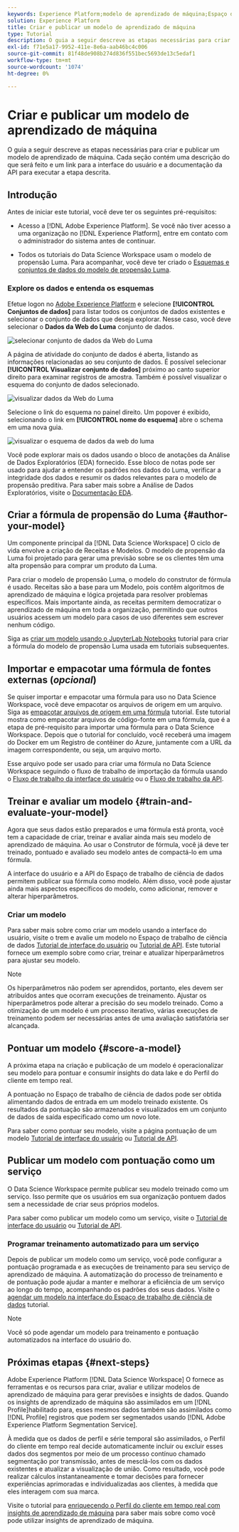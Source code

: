 ```yaml
---
keywords: Experience Platform;modelo de aprendizado de máquina;Espaço de trabalho de ciência de dados;tópicos populares;criar e publicar um modelo
solution: Experience Platform
title: Criar e publicar um modelo de aprendizado de máquina
type: Tutorial
description: O guia a seguir descreve as etapas necessárias para criar e publicar um modelo de aprendizado de máquina.
exl-id: f71e5a17-9952-411e-8e6a-aab46bc4c006
source-git-commit: 81f48de908b274d836f551bec5693de13c5edaf1
workflow-type: tm+mt
source-wordcount: '1074'
ht-degree: 0%

---
```



# Criar e publicar um modelo de aprendizado de máquina

O guia a seguir descreve as etapas necessárias para criar e publicar um modelo de aprendizado de máquina. Cada seção contém uma descrição do que será feito e um link para a interface do usuário e a documentação da API para executar a etapa descrita.

## Introdução

Antes de iniciar este tutorial, você deve ter os seguintes pré-requisitos:

- Acesso a [!DNL Adobe Experience Platform]. Se você não tiver acesso a uma organização no [!DNL Experience Platform], entre em contato com o administrador do sistema antes de continuar.

- Todos os tutoriais do Data Science Workspace usam o modelo de propensão Luma. Para acompanhar, você deve ter criado o [Esquemas e conjuntos de dados do modelo de propensão Luma](./create-luma-data.md).

### Explore os dados e entenda os esquemas

Efetue logon no [Adobe Experience Platform](https://platform.adobe.com/) e selecione **[!UICONTROL Conjuntos de dados]** para listar todos os conjuntos de dados existentes e selecionar o conjunto de dados que deseja explorar. Nesse caso, você deve selecionar o **Dados da Web do Luma** conjunto de dados.

![selecionar conjunto de dados da Web do Luma](../images/models-recipes/model-walkthrough/luma-dataset.png)

A página de atividade do conjunto de dados é aberta, listando as informações relacionadas ao seu conjunto de dados. É possível selecionar **[!UICONTROL Visualizar conjunto de dados]** próximo ao canto superior direito para examinar registros de amostra. Também é possível visualizar o esquema do conjunto de dados selecionado.

![visualizar dados da Web do Luma](../images/models-recipes/model-walkthrough/preview-dataset.png)

Selecione o link do esquema no painel direito. Um popover é exibido, selecionando o link em **[!UICONTROL nome do esquema]** abre o schema em uma nova guia.

![visualizar o esquema de dados da web do luma](../images/models-recipes/model-walkthrough/preview-schema.png)

Você pode explorar mais os dados usando o bloco de anotações da Análise de Dados Exploratórios (EDA) fornecido. Esse bloco de notas pode ser usado para ajudar a entender os padrões nos dados do Luma, verificar a integridade dos dados e resumir os dados relevantes para o modelo de propensão preditiva. Para saber mais sobre a Análise de Dados Exploratórios, visite o [Documentação EDA](../jupyterlab/eda-notebook.md).

## Criar a fórmula de propensão do Luma {#author-your-model}

Um componente principal da [!DNL Data Science Workspace] O ciclo de vida envolve a criação de Receitas e Modelos. O modelo de propensão da Luma foi projetado para gerar uma previsão sobre se os clientes têm uma alta propensão para comprar um produto da Luma.

Para criar o modelo de propensão Luma, o modelo do construtor de fórmula é usado. Receitas são a base para um Modelo, pois contêm algoritmos de aprendizado de máquina e lógica projetada para resolver problemas específicos. Mais importante ainda, as receitas permitem democratizar o aprendizado de máquina em toda a organização, permitindo que outros usuários acessem um modelo para casos de uso diferentes sem escrever nenhum código.

Siga as [criar um modelo usando o JupyterLab Notebooks](../jupyterlab/create-a-model.md) tutorial para criar a fórmula do modelo de propensão Luma usada em tutoriais subsequentes.

## Importar e empacotar uma fórmula de fontes externas (*opcional*)

Se quiser importar e empacotar uma fórmula para uso no Data Science Workspace, você deve empacotar os arquivos de origem em um arquivo. Siga as [empacotar arquivos de origem em uma fórmula](./package-source-files-recipe.md) tutorial. Este tutorial mostra como empacotar arquivos de código-fonte em uma fórmula, que é a etapa de pré-requisito para importar uma fórmula para o Data Science Workspace. Depois que o tutorial for concluído, você receberá uma imagem do Docker em um Registro de contêiner do Azure, juntamente com a URL da imagem correspondente, ou seja, um arquivo morto.

Esse arquivo pode ser usado para criar uma fórmula no Data Science Workspace seguindo o fluxo de trabalho de importação da fórmula usando o [Fluxo de trabalho da interface do usuário](./import-packaged-recipe-ui.md) ou o [Fluxo de trabalho da API](./import-packaged-recipe-api.md).

## Treinar e avaliar um modelo {#train-and-evaluate-your-model}

Agora que seus dados estão preparados e uma fórmula está pronta, você tem a capacidade de criar, treinar e avaliar ainda mais seu modelo de aprendizado de máquina. Ao usar o Construtor de fórmula, você já deve ter treinado, pontuado e avaliado seu modelo antes de compactá-lo em uma fórmula.

A interface do usuário e a API do Espaço de trabalho de ciência de dados permitem publicar sua fórmula como modelo. Além disso, você pode ajustar ainda mais aspectos específicos do modelo, como adicionar, remover e alterar hiperparâmetros.

### Criar um modelo

Para saber mais sobre como criar um modelo usando a interface do usuário, visite o trem e avalie um modelo no Espaço de trabalho de ciência de dados [Tutorial de interface do usuário](./train-evaluate-model-ui.md) ou [Tutorial de API](./train-evaluate-model-api.md). Este tutorial fornece um exemplo sobre como criar, treinar e atualizar hiperparâmetros para ajustar seu modelo.

>[!NOTE]
>
> Os hiperparâmetros não podem ser aprendidos, portanto, eles devem ser atribuídos antes que ocorram execuções de treinamento. Ajustar os hiperparâmetros pode alterar a precisão do seu modelo treinado. Como a otimização de um modelo é um processo iterativo, várias execuções de treinamento podem ser necessárias antes de uma avaliação satisfatória ser alcançada.

## Pontuar um modelo {#score-a-model}

A próxima etapa na criação e publicação de um modelo é operacionalizar seu modelo para pontuar e consumir insights do data lake e do Perfil do cliente em tempo real.

A pontuação no Espaço de trabalho de ciência de dados pode ser obtida alimentando dados de entrada em um modelo treinado existente. Os resultados da pontuação são armazenados e visualizados em um conjunto de dados de saída especificado como um novo lote.

Para saber como pontuar seu modelo, visite a página pontuação de um modelo [Tutorial de interface do usuário](./score-model-ui.md) ou [Tutorial de API](./score-model-api.md).

## Publicar um modelo com pontuação como um serviço

O Data Science Workspace permite publicar seu modelo treinado como um serviço. Isso permite que os usuários em sua organização pontuem dados sem a necessidade de criar seus próprios modelos.

Para saber como publicar um modelo como um serviço, visite o [Tutorial de interface do usuário](./publish-model-service-ui.md) ou [Tutorial de API](./publish-model-service-api.md).

### Programar treinamento automatizado para um serviço

Depois de publicar um modelo como um serviço, você pode configurar a pontuação programada e as execuções de treinamento para seu serviço de aprendizado de máquina. A automatização do processo de treinamento e de pontuação pode ajudar a manter e melhorar a eficiência de um serviço ao longo do tempo, acompanhando os padrões dos seus dados. Visite o [agendar um modelo na interface do Espaço de trabalho de ciência de dados](./schedule-models-ui.md) tutorial.

>[!NOTE]
>
> Você só pode agendar um modelo para treinamento e pontuação automatizados na interface do usuário do.

## Próximas etapas {#next-steps}

Adobe Experience Platform [!DNL Data Science Workspace] O fornece as ferramentas e os recursos para criar, avaliar e utilizar modelos de aprendizado de máquina para gerar previsões e insights de dados. Quando os insights de aprendizado de máquina são assimilados em um [!DNL Profile]habilitado para, esses mesmos dados também são assimilados como [!DNL Profile] registros que podem ser segmentados usando [!DNL Adobe Experience Platform Segmentation Service].

À medida que os dados de perfil e série temporal são assimilados, o Perfil do cliente em tempo real decide automaticamente incluir ou excluir esses dados dos segmentos por meio de um processo contínuo chamado segmentação por transmissão, antes de mesclá-los com os dados existentes e atualizar a visualização de união. Como resultado, você pode realizar cálculos instantaneamente e tomar decisões para fornecer experiências aprimoradas e individualizadas aos clientes, à medida que eles interagem com sua marca.

Visite o tutorial para [enriquecendo o Perfil do cliente em tempo real com insights de aprendizado de máquina](./enrich-profile.md) para saber mais sobre como você pode utilizar insights de aprendizado de máquina.
